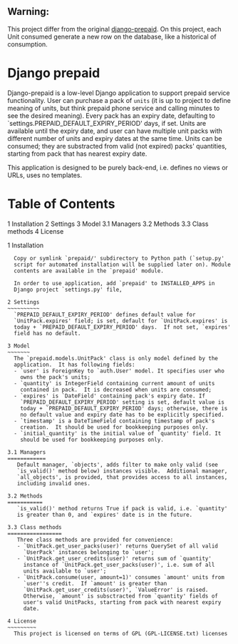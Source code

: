 ## Warning:

This project differ from the original [django-prepaid](https://github.com/zhaque/django-prepaid).
On this project, each Unit consumed generate a new row on the database,
like a historical of consumption.


Django prepaid
==============

Django-prepaid is a low-level Django application to support prepaid
service functionality. User can purchase a pack of `units` (it is up
to project to define meaning of units, but think prepaid phone service
and calling minutes to see the desired meaning). Every pack has an
expiry date, defaulting to `settings.PREPAID_DEFAULT_EXPIRY_PERIOD'
days, if set. Units are available until the expiry date, and user can
have multiple unit packs with different number of units and expiry
dates at the same time. Units can be consumed; they are substracted
from valid (not expired) packs' quantities, starting from pack that
has nearest expiry date.

This application is designed to be purely back-end, i.e. defines no
views or URLs, uses no templates.

Table of Contents
=================
1 Installation
2 Settings
3 Model
    3.1 Managers
    3.2 Methods
    3.3 Class methods
4 License


1 Installation
~~~~~~~~~~~~~~
  Copy or symlink `prepaid/' subdirectory to Python path (`setup.py'
  script for automated installation will be supplied later on). Module
  contents are available in the `prepaid' module.

  In order to use application, add `prepaid' to INSTALLED_APPS in
  Django project `settings.py' file,

2 Settings
~~~~~~~~~~
  `PREPAID_DEFAULT_EXPIRY_PERIOD' defines default value for
  `UnitPack.expires' field; is set, default for `UnitPack.expires' is
  today + `PREPAID_DEFAULT_EXPIRY_PERIOD' days.  If not set, `expires'
  field has no default.

3 Model
~~~~~~~
  The `prepaid.models.UnitPack' class is only model defined by the
  application.  It has following fields:
  - `user' is ForeignKey to `auth.User' model. It specifies user who
    owns the pack's units;
  - `quantity' is IntegerField containing current amount of units
    contained in pack.  It is decreased when units are consumed;
  - `expires' is `DateField' containing pack's expiry date. If
    `PREPAID_DEFAULT_EXPIRY_PERIOD' setting is set, default value is
    today + `PREPAID_DEFAULT_EXPIRY_PERIOD' days; otherwise, there is
    no default value and expiry date has to be explicitly specified.
  - `timestamp' is a DateTimeField containing timestamp of pack's
    creation.  It should be used for bookkeeping purposes only.
  - `initial_quantity' is the initial value of `quantity' field. It
    should be used for bookkeeping purposes only.

3.1 Managers
============
   Default manager, `objects', adds filter to make only valid (see
   `is_valid()' method below) instances visible.  Additional manager,
   `all_objects', is provided, that provides access to all instances,
   including invalid ones.

3.2 Methods
===========
   `is_valid()' method returns True if pack is valid, i.e. `quantity'
   is greater than 0, and `expires' date is in the future.

3.3 Class methods
=================
   Three class methods are provided for convenience:
   - `UnitPack.get_user_packs(user)' returns QuerySet of all valid
     `UserPack' instances belonging to `user';
   - `UnitPack.get_user_credits(user)' returns sum of `quantity'
     instance of `UnitPack.get_user_packs(user)', i.e. sum of all
     units available to `user';
   - `UnitPack.consume(user, amount=1)' consumes `amount' units from
     `user''s credit.  If `amount' is greater than
     `UnitPack.get_user_credits(user)', `ValueError' is raised.
     Otherwise, `amount' is subsctracted from `quantity' fields of
     user's valid UnitPacks, starting from pack with nearest expiry
     date.

4 License
~~~~~~~~~
  This project is licensed on terms of GPL (GPL-LICENSE.txt) licenses 

